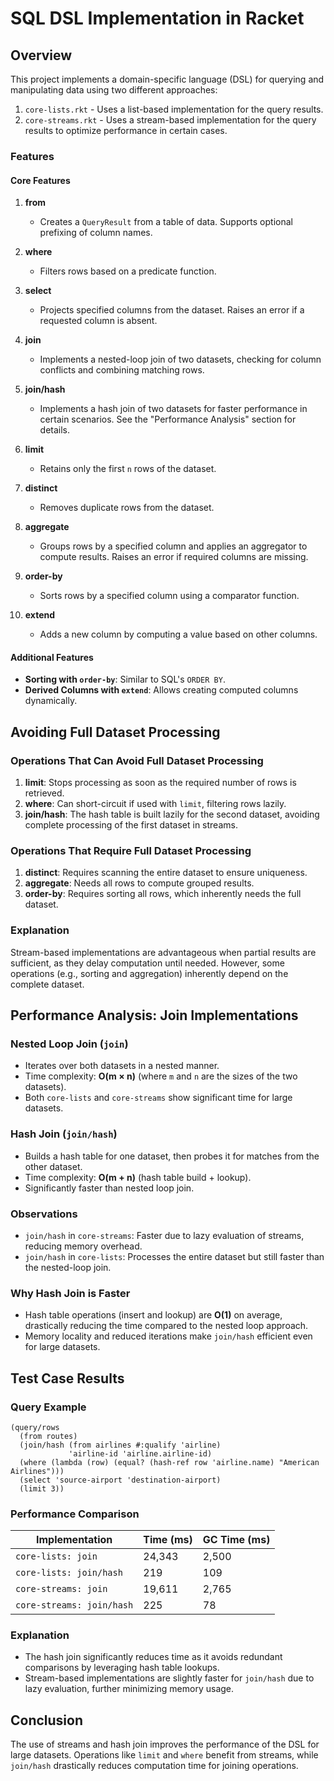
# SQL DSL Implementation in Racket

## Overview

This project implements a domain-specific language (DSL) for querying and manipulating data using two different approaches:
1. `core-lists.rkt` - Uses a list-based implementation for the query results.
2. `core-streams.rkt` - Uses a stream-based implementation for the query results to optimize performance in certain cases.

### Features

#### Core Features
1. **from**
   - Creates a `QueryResult` from a table of data. Supports optional prefixing of column names.

2. **where**
   - Filters rows based on a predicate function.

3. **select**
   - Projects specified columns from the dataset. Raises an error if a requested column is absent.

4. **join**
   - Implements a nested-loop join of two datasets, checking for column conflicts and combining matching rows.

5. **join/hash**
   - Implements a hash join of two datasets for faster performance in certain scenarios. See the "Performance Analysis" section for details.

6. **limit**
   - Retains only the first `n` rows of the dataset.

7. **distinct**
   - Removes duplicate rows from the dataset.

8. **aggregate**
   - Groups rows by a specified column and applies an aggregator to compute results. Raises an error if required columns are missing.

9. **order-by**
   - Sorts rows by a specified column using a comparator function.

10. **extend**
    - Adds a new column by computing a value based on other columns.

#### Additional Features
- **Sorting with `order-by`**: Similar to SQL's `ORDER BY`.
- **Derived Columns with `extend`**: Allows creating computed columns dynamically.

## Avoiding Full Dataset Processing

### Operations That Can Avoid Full Dataset Processing
1. **limit**: Stops processing as soon as the required number of rows is retrieved.
2. **where**: Can short-circuit if used with `limit`, filtering rows lazily.
3. **join/hash**: The hash table is built lazily for the second dataset, avoiding complete processing of the first dataset in streams.

### Operations That Require Full Dataset Processing
1. **distinct**: Requires scanning the entire dataset to ensure uniqueness.
2. **aggregate**: Needs all rows to compute grouped results.
3. **order-by**: Requires sorting all rows, which inherently needs the full dataset.

### Explanation
Stream-based implementations are advantageous when partial results are sufficient, as they delay computation until needed. However, some operations (e.g., sorting and aggregation) inherently depend on the complete dataset.

## Performance Analysis: Join Implementations

### Nested Loop Join (`join`)
- Iterates over both datasets in a nested manner.
- Time complexity: **O(m × n)** (where `m` and `n` are the sizes of the two datasets).
- Both `core-lists` and `core-streams` show significant time for large datasets.

### Hash Join (`join/hash`)
- Builds a hash table for one dataset, then probes it for matches from the other dataset.
- Time complexity: **O(m + n)** (hash table build + lookup).
- Significantly faster than nested loop join.

### Observations
- `join/hash` in `core-streams`: Faster due to lazy evaluation of streams, reducing memory overhead.
- `join/hash` in `core-lists`: Processes the entire dataset but still faster than the nested-loop join.

### Why Hash Join is Faster
- Hash table operations (insert and lookup) are **O(1)** on average, drastically reducing the time compared to the nested loop approach.
- Memory locality and reduced iterations make `join/hash` efficient even for large datasets.

## Test Case Results

### Query Example
```racket
(query/rows
  (from routes)
  (join/hash (from airlines #:qualify 'airline)
             'airline-id 'airline.airline-id)
  (where (lambda (row) (equal? (hash-ref row 'airline.name) "American Airlines")))
  (select 'source-airport 'destination-airport)
  (limit 3))
```

### Performance Comparison
| Implementation       | Time (ms) | GC Time (ms) |
|---------------------------|-----------|---------|
| `core-lists: join`        | 24,343    | 2,500   |
| `core-lists: join/hash`   | 219       |   109   |
| `core-streams: join`      | 19,611    | 2,765   |
| `core-streams: join/hash` | 225       |    78   |

### Explanation
- The hash join significantly reduces time as it avoids redundant comparisons by leveraging hash table lookups.
- Stream-based implementations are slightly faster for `join/hash` due to lazy evaluation, further minimizing memory usage.

## Conclusion
The use of streams and hash join improves the performance of the DSL for large datasets. Operations like `limit` and `where` benefit from streams, while `join/hash` drastically reduces computation time for joining operations.
